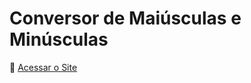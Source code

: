 # Conversor de Maiúsculas e Minúsculas

🔗  <a href="https://lucaskauaa.github.io/conversor-maiusculas-minusculas/index.html" target="_self" rel="external">Acessar o Site</a>
